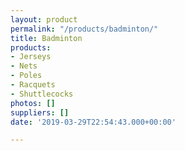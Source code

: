 ```yaml
---
layout: product
permalink: "/products/badminton/"
title: Badminton
products:
- Jerseys
- Nets
- Poles
- Racquets
- Shuttlecocks
photos: []
suppliers: []
date: '2019-03-29T22:54:43.000+00:00'

---
```

